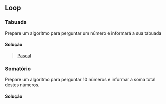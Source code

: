 ## Loop

### Tabuada
Prepare um algoritmo para perguntar um número e informará a sua tabuada
#### Solução
> [Pascal](https://github.com/computersciencebr/algoritmo/tree/master/src/3-loop/pascal/tabuada.pas)

### Somatório
Prepare um algoritmo para perguntar 10 números e informar a soma total destes números.
#### Solução